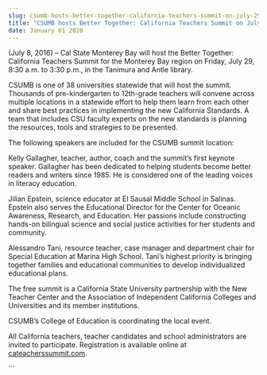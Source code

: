 ```yaml
---
slug: csumb-hosts-better-together-california-teachers-summit-on-july-29
title: "CSUMB hosts Better Together: California Teachers Summit on July 29"
date: January 01 2020
---
```


 
<p>
  &#40;July 8, 2016&#41; – Cal State Monterey Bay will host the Better Together:
  California Teachers Summit for the Monterey Bay region on Friday, July 29,
  8:30 a.m. to 3:30 p.m., in the Tanimura and Antle library.
</p>
<p>
  CSUMB is one of 38 universities statewide that will host the summit. Thousands
  of pre&#45;kindergarten to 12th&#45;grade teachers will convene across
  multiple locations in a statewide effort to help them learn from each other
  and share best practices in implementing the new California Standards. A team
  that includes CSU faculty experts on the new standards is planning the
  resources, tools and strategies to be presented.
</p>
<p>The following speakers are included for the CSUMB summit location:</p>
<p>
  Kelly Gallagher, teacher, author, coach and the summit’s first keynote
  speaker. Gallagher has been dedicated to helping students become better
  readers and writers since 1985. He is considered one of the leading voices in
  literacy education.
</p>
<p>
  Jilian Epstein, science educator at El Sausal Middle School in Salinas.
  Epstein also serves the Educational Director for the Center for Oceanic
  Awareness, Research, and Education. Her passions include constructing
  hands&#45;on bilingual science and social justice activities for her students
  and community.
</p>
<p>
  Alessandro Tani, resource teacher, case manager and department chair for
  Special Education at Marina High School. Tani’s highest priority is bringing
  together families and educational communities to develop individualized
  educational plans.
</p>
<p>
  The free summit is a California State University partnership with the New
  Teacher Center and the Association of Independent California Colleges and
  Universities and its member institutions.
</p>
<p>CSUMB’s College of Education is coordinating the local event.</p>
<p>
  All California teachers, teacher candidates and school administrators are
  invited to participate. Registration is available online at
  <a href="https://cateacherssummit.com">cateacherssummit.com</a>.
</p>
```
